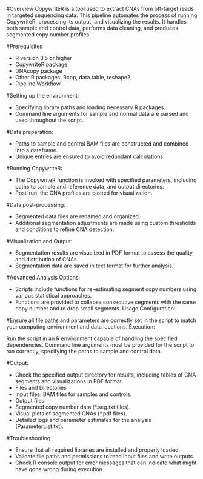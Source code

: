 
#Overview
CopywriteR is a tool used to extract CNAs from off-target reads in targeted sequencing data. This pipeline automates the process of running CopywriteR, processing its output, and visualizing the results. It handles both sample and control data, performs data cleaning, and produces segmented copy number profiles.

#Prerequisites
- R version 3.5 or higher
- CopywriteR package
- DNAcopy package
- Other R packages: Rcpp, data.table, reshape2
- Pipeline Workflow
  
#Setting up the environment:

- Specifying library paths and loading necessary R packages.
- Command line arguments for sample and normal data are parsed and used throughout the script.

#Data preparation:

- Paths to sample and control BAM files are constructed and combined into a dataframe.
- Unique entries are ensured to avoid redundant calculations.

#Running CopywriteR:

- The CopywriteR function is invoked with specified parameters, including paths to sample and reference data, and output directories.
- Post-run, the CNA profiles are plotted for visualization.

#Data post-processing:
- Segmented data files are renamed and organized.
- Additional segmentation adjustments are made using custom thresholds and conditions to refine CNA detection.

#Visualization and Output:

- Segmentation results are visualized in PDF format to assess the quality and distribution of CNAs.
- Segmentation data are saved in text format for further analysis.

#Advanced Analysis Options:
- Scripts include functions for re-estimating segment copy numbers using various statistical approaches.
- Functions are provided to collapse consecutive segments with the same copy number and to drop small segments.
Usage
Configuration:

#Ensure all file paths and parameters are correctly set in the script to match your computing environment and data locations.
Execution:

Run the script in an R environment capable of handling the specified dependencies.
Command line arguments must be provided for the script to run correctly, specifying the paths to sample and control data.

#Output:

- Check the specified output directory for results, including tables of CNA segments and visualizations in PDF format.
- Files and Directories
- Input files: BAM files for samples and controls.
- Output files:
- Segmented copy number data (*.seg.txt files).
- Visual plots of segmented CNAs (*.pdf files).
- Detailed logs and parameter estimates for the analysis (ParameterList.txt).

#Troubleshooting
- Ensure that all required libraries are installed and properly loaded.
- Validate file paths and permissions to read input files and write outputs.
- Check R console output for error messages that can indicate what might have gone wrong during execution.
